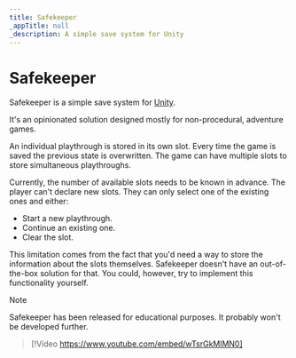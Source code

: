 ```yaml
---
title: Safekeeper
_appTitle: null
_description: A simple save system for Unity
---
```


# Safekeeper

Safekeeper is a simple save system for [Unity].

It's an opinionated solution designed mostly for non-procedural, adventure
games.

An individual playthrough is stored in its own slot. Every time the game is
saved the previous state is overwritten. The game can have multiple slots to
store simultaneous playthroughs.

Currently, the number of available slots needs to be known in advance. The
player can't declare new slots. They can only select one of the existing ones
and either:

- Start a new playthrough.
- Continue an existing one.
- Clear the slot.

This limitation comes from the fact that you'd need a way to store the
information about the slots themselves. Safekeeper doesn't have an
out-of-the-box solution for that. You could, however, try to implement this
functionality yourself.

> [!NOTE]
>
> Safekeeper has been released for educational purposes. It probably won't be
> developed further.

> [!Video https://www.youtube.com/embed/wTsrGkMlMN0]

[Unity]: https://unity.com/
[Patreon]: https://www.patreon.com/aarthificial
[YouTube]: https://www.youtube.com/@aarthificial/join
